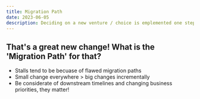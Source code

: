```yaml
---
title: Migration Path
date: 2023-06-05
description: Deciding on a new venture / choice is emplemented one step at a time. Work each of those steps out, before starting down the change. 
---
```


## That's a great new change! What is the 'Migration Path' for that? 

- Stalls tend to be becuase of flawed migration paths
- Small change everywhere > big changes incrementally 
- Be considerate of downstream timelines and changing business priorities, they matter!
